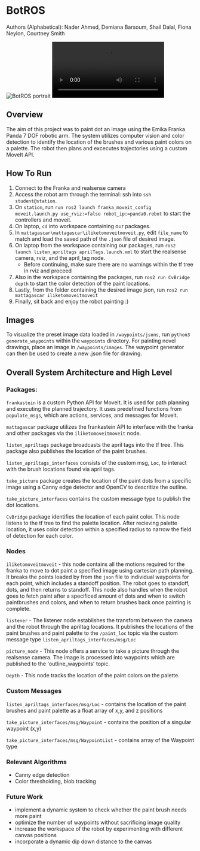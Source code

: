 # BotROS 
Authors (Alphabetical): Nader Ahmed, Demiana Barsoum, Shail Dalal, Fiona Neylon, Courtney Smith

<image src="https://github.com/ME495-EmbeddedSystems/final-project-Group5/assets/144190404/a1c4235a-0d14-4e28-bbcc-6728754631ef" title="BotROS portrait"/>

<video src="https://github.com/ME495-EmbeddedSystems/final-project-Group5/assets/144190404/b2075725-eae9-4ce6-a66d-7d366f441078" title="BotROS at work" >
</video>

## Overview
The aim of this project was to paint dot an image using the Emika Franka Panda 7 DOF robotic arm. The system utilizes computer vision and color detection to identify the location of the brushes and various paint colors on a palette. The robot then plans and excecutes trajectories using a custom MoveIt API. 

## How To Run
1. Connect to the Franka and realsense camera
2. Access the robot arm through the terminal: ssh into `ssh student@station`.
3. On `station`, run `run ros2 launch franka_moveit_config moveit.launch.py use_rviz:=false robot_ip:=panda0.robot` to start the controllers and moveit.
4. On laptop, `cd` into workspace containing our packages.
5. In `mattagascar\mattagascar\iliketomoveitmoveit.py`, edit `file_name` to match and load the saved path of the `.json` file of desired image. 
6. On laptop from the workspace containing our packages, run `ros2 launch listen_apriltags aprilTags.launch.xml` to start the realsense camera, rviz, and the april_tag node.
    - Before continuing, make sure there are no warnings within the tf tree in rviz and proceed
7. Also in the workspace containing the packages, run `ros2 run CvBridge depth` to start the color detection of the paint locations.  
8. Lastly, from the folder containing the desired image json, run `ros2 run mattagascar iliketomoveitmoveit`
9. Finally, sit back and enjoy the robot painting :)

## Images
To visualize the preset image data loaded in `/waypoints/jsons`, run `python3 generate_waypoints` within the `waypoints` directory.
For painting novel drawings, place an image in `/waypoints/images`. The waypoint generator can then be used to create a new .json file for drawing.

## Overall System Architecture and High Level 
### Packages:

`frankastein` is a custom Python API for MoveIt. It is used for path planning and executing the planned trajectory. It uses predefined functions from `populate_msgs`, which are actions, services, and messages for MoveIt.

`mattagascar` package utilizes the frankastein API to interface with the franka and other packages via the `iliketomoveitmoveit` node.

`listen_apriltags` package broadcasts the april tags into the tf tree. This package also publishes the location of the paint brushes.

`listen_apriltags_interfaces` consists of the custom msg, `Loc`, to interact with the brush locations found via april tags.

`take_picture` package creates the location of the paint dots from a specific image using a Canny edge detector and OpenCV to descritize the outline.

`take_picture_interfaces` contains the custom message type to publish the dot locations.

`CvBridge` package identifies the location of each paint color. This node listens to the tf tree to find the palette location. After recieving palette location, it uses color detection within a specified radius to narrow the field of detection for each color.

### Nodes

`iliketomoveitmoveit` - this node contains all the motions required for the franka to move to dot paint a specified image using cartesian path planning. It breaks the points loaded by from the `json` file to individual waypoints for each point, which includes a standoff position. The robot goes to standoff, dots, and then returns to standoff. This node also handles when the robot goes to fetch paint after a specificed amount of dots and when to switch paintbrushes and colors, and when to return brushes back once painting is complete. 

`listener` - The listener node establishes the transform between the camera and the robot through the apriltag locations. It publishes the locations of the paint brushes and paint palette to the `/paint_loc` topic via the custom message type `listen_apriltags_interfaces/msg/Loc`

`picture_node` - This node offers a service to take a picture through the realsense camera. The image is processed into waypoints which are published to the 'outline_waypoints' topic.

`Depth` - This node tracks the location of the paint colors on the palette.

### Custom Messages

`listen_apriltags_interfaces/msg/Loc` - contains the location of the paint brushes and paint palette as a float array of x,y, and z positions

`take_picture_interfaces/msg/Waypoint` - contains the position of a singular waypoint (x,y)

`take_picture_interfaces/msg/WaypointList` - contains array of the Waypoint type


### Relevant Algorithms

- Canny edge detection 
- Color thresholding, blob tracking
  
### Future Work
- implement a dynamic system to check whether the paint brush needs more paint
- optimize the number of waypoints without sacrificing image quality 
- increase the workspace of the robot by experimenting with different canvas positions
- incorporate a dynamic dip down distance to the canvas





